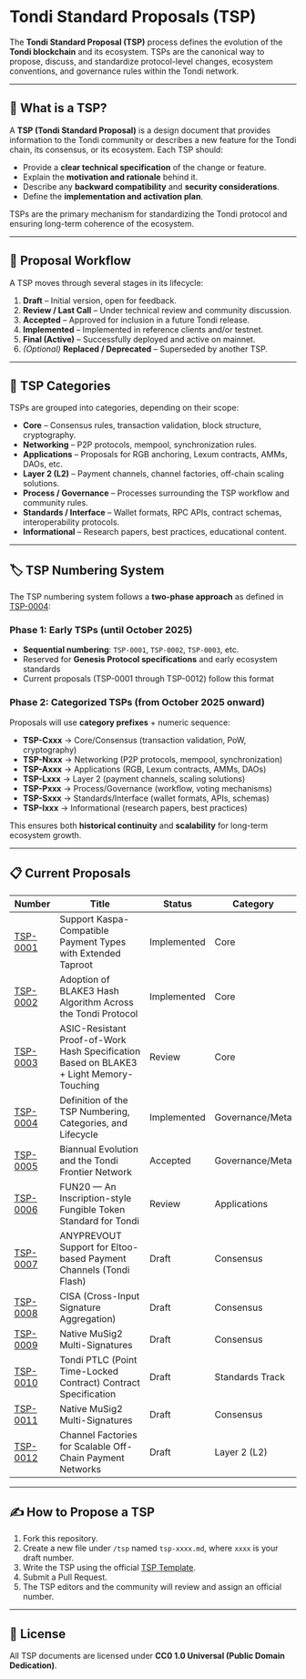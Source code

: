 # Tondi Standard Proposals (TSP)

The **Tondi Standard Proposal (TSP)** process defines the evolution of the **Tondi blockchain** and its ecosystem.
TSPs are the canonical way to propose, discuss, and standardize protocol-level changes, ecosystem conventions, and governance rules within the Tondi network.

---

## 📌 What is a TSP?

A **TSP (Tondi Standard Proposal)** is a design document that provides information to the Tondi community or describes a new feature for the Tondi chain, its consensus, or its ecosystem.
Each TSP should:

* Provide a **clear technical specification** of the change or feature.
* Explain the **motivation and rationale** behind it.
* Describe any **backward compatibility** and **security considerations**.
* Define the **implementation and activation plan**.

TSPs are the primary mechanism for standardizing the Tondi protocol and ensuring long-term coherence of the ecosystem.

---

## 📖 Proposal Workflow

A TSP moves through several stages in its lifecycle:

1. **Draft** – Initial version, open for feedback.
2. **Review / Last Call** – Under technical review and community discussion.
3. **Accepted** – Approved for inclusion in a future Tondi release.
4. **Implemented** – Implemented in reference clients and/or testnet.
5. **Final (Active)** – Successfully deployed and active on mainnet.
6. *(Optional)* **Replaced / Deprecated** – Superseded by another TSP.

---

## 📂 TSP Categories

TSPs are grouped into categories, depending on their scope:

* **Core** – Consensus rules, transaction validation, block structure, cryptography.
* **Networking** – P2P protocols, mempool, synchronization rules.
* **Applications** – Proposals for RGB anchoring, Lexum contracts, AMMs, DAOs, etc.
* **Layer 2 (L2)** – Payment channels, channel factories, off-chain scaling solutions.
* **Process / Governance** – Processes surrounding the TSP workflow and community rules.
* **Standards / Interface** – Wallet formats, RPC APIs, contract schemas, interoperability protocols.
* **Informational** – Research papers, best practices, educational content.

---

## 🏷 TSP Numbering System

The TSP numbering system follows a **two-phase approach** as defined in [TSP-0004](./TSP-0004.md):

### **Phase 1: Early TSPs (until October 2025)**
* **Sequential numbering**: `TSP-0001`, `TSP-0002`, `TSP-0003`, etc.
* Reserved for **Genesis Protocol specifications** and early ecosystem standards
* Current proposals (TSP-0001 through TSP-0012) follow this format

### **Phase 2: Categorized TSPs (from October 2025 onward)**
Proposals will use **category prefixes** + numeric sequence:

* **TSP-Cxxx** → Core/Consensus (transaction validation, PoW, cryptography)
* **TSP-Nxxx** → Networking (P2P protocols, mempool, synchronization)
* **TSP-Axxx** → Applications (RGB, Lexum contracts, AMMs, DAOs)
* **TSP-Lxxx** → Layer 2 (payment channels, scaling solutions)
* **TSP-Pxxx** → Process/Governance (workflow, voting mechanisms)
* **TSP-Sxxx** → Standards/Interface (wallet formats, APIs, schemas)
* **TSP-Ixxx** → Informational (research papers, best practices)

This ensures both **historical continuity** and **scalability** for long-term ecosystem growth.

---

## 📋 Current Proposals

| Number | Title | Status | Category |
|--------|-------|--------|----------|
| [TSP-0001](./TSP-0001.md) | Support Kaspa-Compatible Payment Types with Extended Taproot | Implemented | Core |
| [TSP-0002](./TSP-0002.md) | Adoption of BLAKE3 Hash Algorithm Across the Tondi Protocol | Implemented | Core |
| [TSP-0003](./TSP-0003.md) | ASIC-Resistant Proof-of-Work Hash Specification Based on BLAKE3 + Light Memory-Touching | Review | Core |
| [TSP-0004](./TSP-0004.md) | Definition of the TSP Numbering, Categories, and Lifecycle | Implemented | Governance/Meta |
| [TSP-0005](./TSP-0005.md) | Biannual Evolution and the Tondi Frontier Network | Accepted | Governance/Meta |
| [TSP-0006](./TSP-0006.md) | FUN20 — An Inscription-style Fungible Token Standard for Tondi | Review | Applications |
| [TSP-0007](./TSP-0007.md) | ANYPREVOUT Support for Eltoo-based Payment Channels (Tondi Flash) | Draft | Consensus |
| [TSP-0008](./TSP-0008.md) | CISA (Cross-Input Signature Aggregation) | Draft | Consensus |
| [TSP-0009](./TSP-0009.md) | Native MuSig2 Multi-Signatures | Draft | Consensus |
| [TSP-0010](./TSP-0010.md) | Tondi PTLC (Point Time-Locked Contract) Contract Specification | Draft | Standards Track |
| [TSP-0011](./TSP-0011.md) | Native MuSig2 Multi-Signatures | Draft | Consensus |
| [TSP-0012](./TSP-0012.md) | Channel Factories for Scalable Off-Chain Payment Networks | Draft | Layer 2 (L2) |

---

## ✍️ How to Propose a TSP

1. Fork this repository.
2. Create a new file under `/tsp` named `tsp-xxxx.md`, where `xxxx` is your draft number.
3. Write the TSP using the official [TSP Template](./TSP-TEMPLATE.md).
4. Submit a Pull Request.
5. The TSP editors and the community will review and assign an official number.

---

## 📜 License

All TSP documents are licensed under **CC0 1.0 Universal (Public Domain Dedication)**.